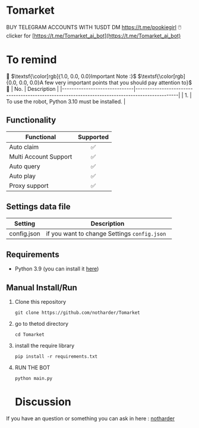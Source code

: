 # Tomarket
BUY TELEGRAM ACCOUNTS WITH 1USDT DM
   https://t.me/pookiegirl
🖱️ clicker for [https://t.me/Tomarket_ai_bot](https://t.me/Tomarket_ai_bot)


# To remind
🔴 $\textsf{\color[rgb]{1.0, 0.0, 0.0}Important Note :}$ $\textsf{\color[rgb]{0.0, 0.0, 0.0}A few very important points that you should pay attention to}$ 🔴
| No.                      | Description                                                                                    |
|------------------------------|------------------------------------------------------------------------------------------------|
| 1.        | To use the robot, Python 3.10 must be installed.   |                 


## Functionality
| Functional                                                                      | Supported |
|----------------------------------------------------------------|:---------:|
| Auto claim                                                |     ✅     |
| Multi Account Support                                          |     ✅     |
| Auto query                                          |     ✅     |
| Auto play                                        |     ✅     |
| Proxy support                                        |     ✅     |
## Settings data file
| Setting                      | Description                                                                                    |
|------------------------------|------------------------------------------------------------------------------------------------|
| config.json       | if you want to change Settings `config.json `                       |


## Requirements
- Python 3.9 (you can install it [here](https://www.python.org/downloads/release/python-390/)) 

## Manual Install/Run

1. Clone this repository
   ```
   git clone https://github.com/notharder/Tomarket
   ```

2. go to thetod directory
   ```
   cd Tomarket
   ```

3. install the require library
   ```
   pip install -r requirements.txt
   ```
4. RUN THE BOT
   ```
   python main.py 
   ```
   
   # Discussion

If you have an question or something you can ask in here : [notharder](https://t.me/pookiegirl)

